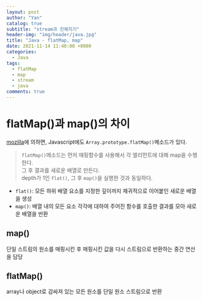 ```yaml
---
layout: post
author: "Yan"
catalog: true
subtitle: "stream과 친해지기"
header-img: "img/header/java.jpg"
title: "Java - flatMap, map"
date: 2021-11-14 11:40:08 +0000
categories:
  - Java
tags:
  - flatMap
  - map
  - stream
  - java
comments: true
---
```


# flatMap()과 map()의 차이

[mozilla](https://developer.mozilla.org/ko/docs/Web/JavaScript/Reference/Global_Objects/Array/flatMap)에 의하면, Javascript에도 `Array.prototype.flatMap()`메소드가 있다.

> `flatMap()`메소드는 먼저 매핑함수를 사용해서 각 엘리먼트에 대해 map을 수행한다.  
> 그 후 결과를 새로운 배열로 만든다.  
> depth가 1인 `flat()`, 그 후 `map()`을 실행한 것과 동일하다.

- `flat()`: 모든 하위 배열 요소를 지정한 깊이까지 재귀적으로 이어붙인 새로운 배열을 생성
- `map()`: 배열 내의 모든 요소 각각에 대하여 주어진 함수를 호출한 결과를 모아 새로운 배열을 반환

## map()

단일 스트림의 원소를 매핑시킨 후 매핑시킨 값을 다시 스트림으로 반환하는 중간 연산을 담당

## flatMap()

array나 object로 감싸져 있는 모든 원소를 단일 원소 스트림으로 반환
